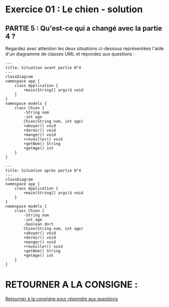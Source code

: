 # Exercice 01 : Le chien - solution
## PARTIE 5 : Qu'est-ce qui a changé avec la partie 4 ?
Regardez avec attention les deux situations ci-dessous représentées l'aide d'un diagramme de classes UML et répondez aux questions :

```mermaid
---
title: Situation avant partie N°4
---
classDiagram
namespace app {
    class Application {
        +main(String[] args)$ void
    }
}
namespace models {
    class Chien {
        -String nom
        -int age
        Chien(String nom, int age)
        +aboyer() void
        +dormir() void
        +manger() void
        +reveiller() void
        +getNom() String
        +getAge() int
    }
}
```
```mermaid
---
title: Situation après partie N°4
---
classDiagram
namespace app {
    class Application {
        +main(String[] args)$ void
    }
}
namespace models {
    class Chien {
        -String nom
        -int age
        -boolean dort
        Chien(String nom, int age)
        +aboyer() void
        +dormir() void
        +manger() void
        +reveiller() void
        +getNom() String
        +getAge() int
    }
}
```

# RETOURNER A LA CONSIGNE :
[Retourner à la consigne pour répondre aux questions](README.md)
